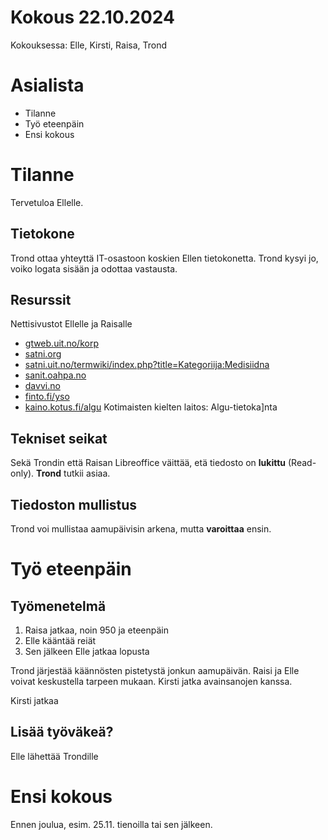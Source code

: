 Kokous 22.10.2024
=================

Kokouksessa: Elle, Kirsti, Raisa, Trond

# Asialista
- Tilanne
- Työ eteenpäin
- Ensi kokous

# Tilanne

Tervetuloa Ellelle.

## Tietokone

Trond ottaa yhteyttä IT-osastoon koskien Ellen tietokonetta. Trond kysyi jo, voiko logata sisään ja odottaa vastausta.


## Resurssit

Nettisivustot Ellelle ja Raisalle

- [gtweb.uit.no/korp](https://gtweb.uit.no/korp)
- [satni.org](https://satni.org)
- [satni.uit.no/termwiki/index.php?title=Kategoriija:Medisiidna](https://satni.uit.no/termwiki/index.php?title=Kategoriija:Medisiidna)
- [sanit.oahpa.no](https://sanit.oahpa.no)
- [davvi.no](https://davvi.no)
- [finto.fi/yso](https://finto.fi/yso)
- [kaino.kotus.fi/algu](https://kaino.kotus.fi/algu) Kotimaisten kielten laitos: Algu-tietoka]nta

## Tekniset seikat

Sekä Trondin että Raisan Libreoffice väittää, etä tiedosto on **lukittu** (Read-only). **Trond** tutkii asiaa.


## Tiedoston mullistus

Trond voi mullistaa aamupäivisin arkena, mutta **varoittaa** ensin.

# Työ eteenpäin

## Työmenetelmä

1. Raisa jatkaa, noin 950 ja eteenpäin
2. Elle kääntää reiät
3. Sen jälkeen Elle jatkaa lopusta

Trond järjestää käännösten pistetystä jonkun aamupäivän. Raisi ja Elle voivat keskustella tarpeen mukaan. Kirsti jatka avainsanojen kanssa.

Kirsti jatkaa 

## Lisää työväkeä?

Elle lähettää Trondille


# Ensi kokous

Ennen joulua, esim. 25.11. tienoilla tai sen jälkeen.



